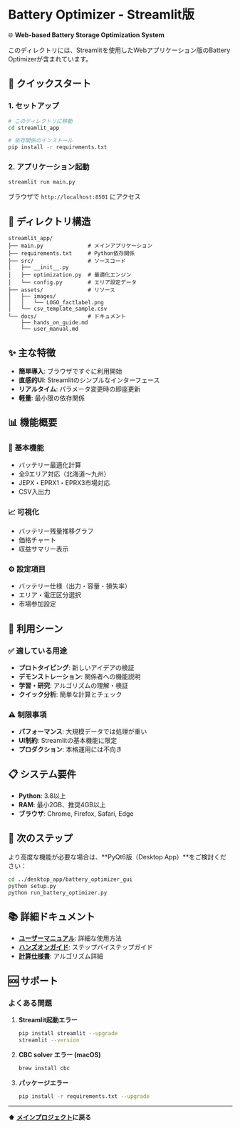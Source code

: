 # Battery Optimizer - Streamlit版

🌐 **Web-based Battery Storage Optimization System**

このディレクトリには、Streamlitを使用したWebアプリケーション版のBattery Optimizerが含まれています。

## 🚀 クイックスタート

### 1. **セットアップ**
```bash
# このディレクトリに移動
cd streamlit_app

# 依存関係のインストール
pip install -r requirements.txt
```

### 2. **アプリケーション起動**
```bash
streamlit run main.py
```

ブラウザで `http://localhost:8501` にアクセス

## 📁 ディレクトリ構造

```
streamlit_app/
├── main.py              # メインアプリケーション
├── requirements.txt     # Python依存関係
├── src/                 # ソースコード
│   ├── __init__.py
│   ├── optimization.py  # 最適化エンジン
│   └── config.py        # エリア設定データ
├── assets/              # リソース
│   ├── images/
│   │   └── LOGO_factlabel.png
│   └── csv_template_sample.csv
└── docs/                # ドキュメント
    ├── hands_on_guide.md
    └── user_manual.md
```

## ✨ 主な特徴

- **簡単導入**: ブラウザですぐに利用開始
- **直感的UI**: Streamlitのシンプルなインターフェース
- **リアルタイム**: パラメータ変更時の即座更新
- **軽量**: 最小限の依存関係

## 📊 機能概要

### 🔧 **基本機能**
- バッテリー最適化計算
- 全9エリア対応（北海道〜九州）
- JEPX・EPRX1・EPRX3市場対応
- CSV入出力

### 📈 **可視化**
- バッテリー残量推移グラフ
- 価格チャート
- 収益サマリー表示

### ⚙️ **設定項目**
- バッテリー仕様（出力・容量・損失率）
- エリア・電圧区分選択
- 市場参加設定

## 🎯 利用シーン

### ✅ **適している用途**
- **プロトタイピング**: 新しいアイデアの検証
- **デモンストレーション**: 関係者への機能説明
- **学習・研究**: アルゴリズムの理解・検証
- **クイック分析**: 簡単な計算とチェック

### ⚠️ **制限事項**
- **パフォーマンス**: 大規模データでは処理が重い
- **UI制約**: Streamlitの基本機能に限定
- **プロダクション**: 本格運用には不向き

## 📋 システム要件

- **Python**: 3.8以上
- **RAM**: 最小2GB、推奨4GB以上
- **ブラウザ**: Chrome, Firefox, Safari, Edge

## 🔄 次のステップ

より高度な機能が必要な場合は、**PyQt6版（Desktop App）**をご検討ください：

```bash
cd ../desktop_app/battery_optimizer_gui
python setup.py
python run_battery_optimizer.py
```

## 📚 詳細ドキュメント

- **[ユーザーマニュアル](docs/user_manual.md)**: 詳細な使用方法
- **[ハンズオンガイド](docs/hands_on_guide.md)**: ステップバイステップガイド
- **[計算仕様書](../shared/calculation_overview.md)**: アルゴリズム詳細

## 🆘 サポート

### よくある問題

1. **Streamlit起動エラー**
   ```bash
   pip install streamlit --upgrade
   streamlit --version
   ```

2. **CBC solver エラー (macOS)**
   ```bash
   brew install cbc
   ```

3. **パッケージエラー**
   ```bash
   pip install -r requirements.txt --upgrade
   ```

---

**⬆️ [メインプロジェクト](../README.md)に戻る** 